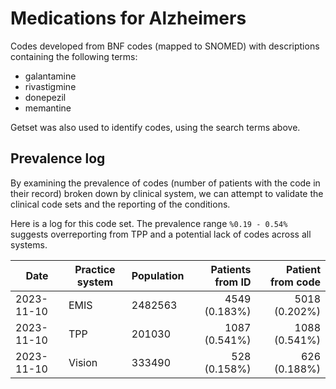 # Medications for Alzheimers

Codes developed from BNF codes (mapped to SNOMED) with descriptions containing the following terms:

- galantamine
- rivastigmine
- donepezil
- memantine

Getset was also used to identify codes, using the search terms above.

## Prevalence log

By examining the prevalence of codes (number of patients with the code in their record) broken down by clinical system, we can attempt to validate the clinical code sets and the reporting of the conditions. 

Here is a log for this code set. The prevalence range `%0.19 - 0.54%` suggests overreporting from TPP and a potential lack of codes across all systems.

| Date       | Practice system | Population | Patients from ID | Patient from code |
| ---------- | --------------- | ---------- | ---------------: | ----------------: |
| 2023-11-10 | EMIS | 2482563 | 4549 (0.183%) | 5018 (0.202%) | 
| 2023-11-10 | TPP | 201030 | 1087 (0.541%) | 1088 (0.541%) | 
| 2023-11-10 | Vision | 333490 | 528 (0.158%) | 626 (0.188%) | 